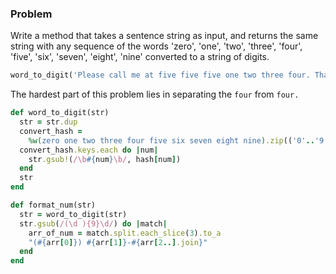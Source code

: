 ### Problem

Write a method that takes a sentence string as input, and returns the  same string with any sequence of the words 'zero', 'one', 'two',  'three', 'four', 'five', 'six', 'seven', 'eight', 'nine' converted to a  string of digits.

```ruby
word_to_digit('Please call me at five five five one two three four. Thanks.') == 'Please call me at 5 5 5 1 2 3 4. Thanks.'
```



The hardest part of this problem lies in separating the `four` from `four.`

```ruby
def word_to_digit(str)
  str = str.dup
  convert_hash = 
  	%w(zero one two three four five six seven eight nine).zip(('0'..'9')).to_h
  convert_hash.keys.each do |num|
    str.gsub!(/\b#{num}\b/, hash[num])
  end
  str
end

def format_num(str)
  str = word_to_digit(str)
  str.gsub(/(\d ){9}\d/) do |match|
    arr_of_num = match.split.each_slice(3).to_a
    "(#{arr[0]}) #{arr[1]}-#{arr[2..].join}"
  end
end
```

